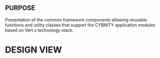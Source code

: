 ## PURPOSE
Presentation of the common framework components allowing reusable functions and utility classes that support the CYBNITY application modules based on Vert.x technology stack.

# DESIGN VIEW

